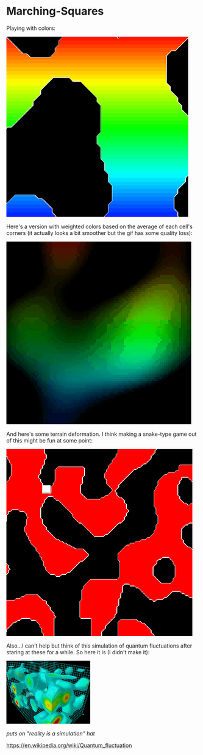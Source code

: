 # Marching-Squares

Playing with colors:

![](example_pretty.gif)

Here's a version with weighted colors based on the average of each cell's corners (it actually looks a bit smoother but the gif has some quality loss):

![](example_very_soft.gif)

And here's some terrain deformation. I think making a snake-type game out of this might be fun at some point:

![](example_terrain_deformation.gif)

Also...I can't help but think of this simulation of quantum fluctuations after staring at these for a while. So here it is (I didn't make it):

![](quantum_fluctuations.gif)

*puts on "reality is a simulation" hat*

https://en.wikipedia.org/wiki/Quantum_fluctuation
